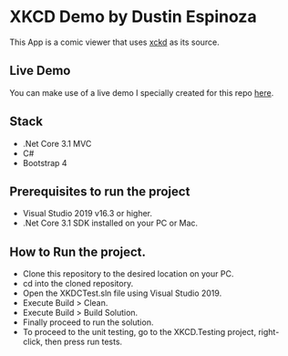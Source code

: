 # XKCD Demo by Dustin Espinoza
This App is a comic viewer that uses [xckd](https://xkcd.com/) as its source.

## Live Demo
You can make use of a live demo I specially created for this repo [here](http://xkcd-demo-dustin.azurewebsites.net/).
## Stack
- .Net Core 3.1 MVC
- C#
- Bootstrap 4
## Prerequisites to run the project
- Visual Studio 2019 v16.3 or higher.
- .Net Core 3.1 SDK installed on your PC or Mac.

## How to Run the project.
- Clone this repository to the desired location on your PC.
- cd into the cloned repository.
- Open the XKDCTest.sln file using Visual Studio 2019.
- Execute Build > Clean.
- Execute Build > Build Solution.
- Finally proceed to run the solution.
- To proceed to the unit testing, go to the XKCD.Testing project, right-click, then press run tests.
